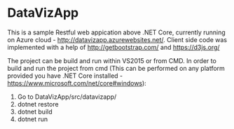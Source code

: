 # DataVizApp

This is a sample Restful web appication above .NET Core, currently running on Azure cloud - http://datavizapp.azurewebsites.net/.
Client side code was implemented with a help of http://getbootstrap.com/ and https://d3js.org/

The project can be build and run within VS2015 or from CMD.
In order to build and run the project from cmd (This can be performed on any platform provided you have .NET Core installed - https://www.microsoft.com/net/core#windows):
 1. Go to DataVizApp/src/datavizapp/
 2. dotnet restore
 3. dotnet build
 4. dotnet run

